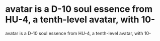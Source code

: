# avatar is a D-10 soul essence from HU-4, a tenth-level avatar, with 10-

avatar is a D-10 soul essence from HU-4, a tenth-level avatar, with 10-
